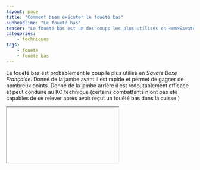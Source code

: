 ```yaml
---
layout: page
title: "Comment bien exécuter le fouété bas"
subheadline: "Le fouété bas"
teaser: "Le fouété bas est un des coups les plus utilisés en <em>Savate Boxe Française</em>. En assaut il permet de prendre facilement des points. En combat, il est particulièrement efficace pour casser les appuis de l'adversaire."
categories:
    - techniques
tags:
    - fouété
    - fouété bas
---
```


Le fouété bas est probablement le coup le plus utilisé en *Savate Boxe Française*. Donné de la jambe avant il est rapide et permet de gagner de nombreux points. Donné de la jambe arrière il est redoutablement efficace et peut conduire au KO technique (certains combattants n'ont pas été capables de se relever après avoir reçut un fouété bas dans la cuisse.)

<div class="flex-video">
  <iframe with video />
</div>

